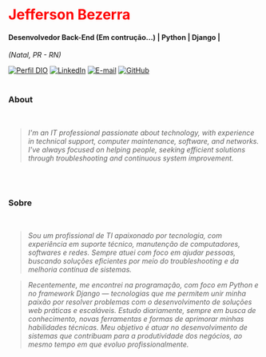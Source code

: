 
<h1> 
  <a href="www.linkedin.com/in/jefferson-bezerrabr" style="color: #f00 !important; text-decoration: none; color: inherit;">
    <span>Jefferson Bezerra</span>
  </a>
</h1>

#### Desenvolvedor Back-End (Em contrução...) | Python | Django |
<i>(Natal, PR - RN)</i>

[![Perfil DIO](https://img.shields.io/badge/-Meu%20Perfil%20na%20DIO-0077B5?style=for-the-badge&logo=gitbook&logoColor=white)](https://www.dio.me/users/jeffersonbezerra88)
[![LinkedIn](https://img.shields.io/badge/linkedin-%230077B5.svg?style=for-the-badge&logo=linkedin&logoColor=white)](www.linkedin.com/in/jefferson-bezerrabr)
[![E-mail](https://img.shields.io/badge/-Email-0077B5?style=for-the-badge&logo=microsoft-outlook&logoColor=white)](mailto:jeffersonbezerra88@hotmail.com) 
[![GitHub](https://img.shields.io/badge/GitHub-0077B5?style=for-the-badge&logo=github&logoColor=white)](https://github.com/jeffersonbezerrabr)
<br />
<br />

### About 
<i>
<br />
  
> I'm an IT professional passionate about technology, with experience in technical support, computer maintenance, software, and networks. I've always focused on helping people, seeking efficient solutions through troubleshooting and continuous system improvement.
<br />
<br />
</i>

###  Sobre
<i>
<br />

> Sou um profissional de TI apaixonado por tecnologia, com experiência em suporte técnico, manutenção de computadores, softwares e redes. Sempre atuei com foco em ajudar pessoas, buscando soluções eficientes por meio do troubleshooting e da melhoria contínua de sistemas.
  
> Recentemente, me encontrei na programação, com foco em Python e no framework Django — tecnologias que me permitem unir minha paixão por resolver problemas com o desenvolvimento de soluções web práticas e escaláveis. Estudo diariamente, sempre em busca de conhecimento, novas ferramentas e formas de aprimorar minhas habilidades técnicas. Meu objetivo é atuar no desenvolvimento de sistemas que contribuam para a produtividade dos negócios, ao mesmo tempo em que evoluo profissionalmente.
  
</i>


<br />

